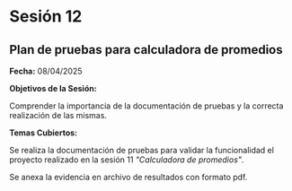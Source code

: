 # Sesión 12 #

## Plan de pruebas para calculadora de promedios ##

**Fecha:** 08/04/2025

**Objetivos de la Sesión:**

Comprender la importancia de la documentación de pruebas y la correcta realización de las mismas.

**Temas Cubiertos:**

Se realiza la documentación de pruebas para validar la funcionalidad el proyecto realizado en la sesión 11 _"Calculadora de promedios"_.

Se anexa la evidencia en archivo de resultados con formato pdf.

